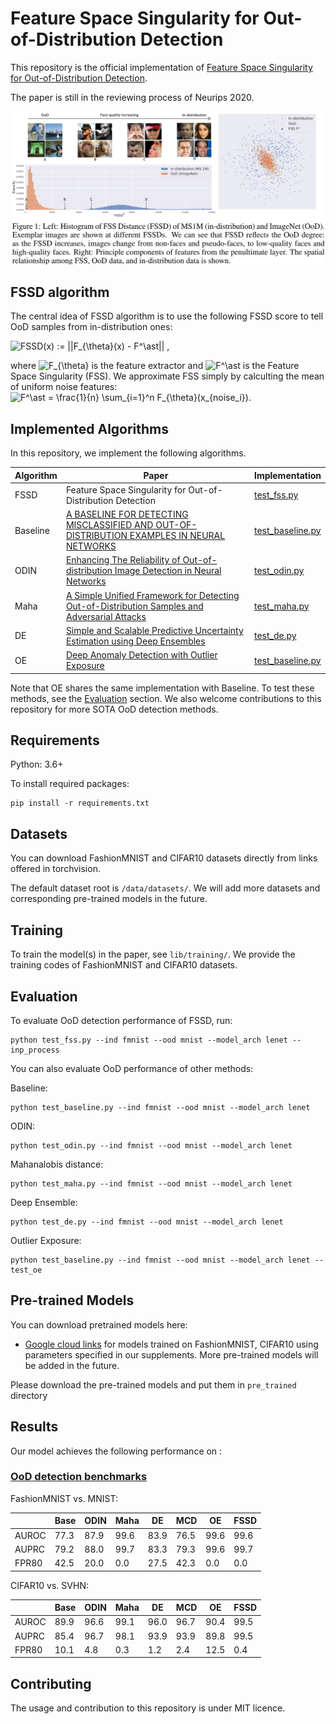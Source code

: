 # Feature Space Singularity for Out-of-Distribution Detection

This repository is the official implementation of [Feature Space Singularity for Out-of-Distribution Detection](). 

The paper is still in the reviewing process of Neurips 2020.

![Alt text](pics/fssd_img1.jpg?raw=true "Title")

## FSSD algorithm
The central idea of FSSD algorithm is to use the following FSSD score to tell OoD samples from in-distribution ones:

<!-- ```math
FSSD(x) := ||F_{\theta}(x) - F^\ast|| ,
``` -->
<img src="https://latex.codecogs.com/svg.latex?FSSD(x)&space;:=&space;||F_{\theta}(x)&space;-&space;F^\ast||&space;," title="FSSD(x) := ||F_{\theta}(x) - F^\ast|| ," />

where <img src="https://latex.codecogs.com/svg.latex?F_{\theta}" title="F_{\theta}" /> is the feature extractor and <img src="https://latex.codecogs.com/svg.latex?F^\ast" title="F^\ast" /> is the Feature Space Singularity (FSS). 
We approximate FSS simply by calculting the mean of uniform noise features: <img src="https://latex.codecogs.com/svg.latex?F^\ast&space;=&space;\frac{1}{n}&space;\sum_{i=1}^n&space;F_{\theta}(x_{noise_i})" title="F^\ast = \frac{1}{n} \sum_{i=1}^n F_{\theta}(x_{noise_i})" />.

## Implemented Algorithms
In this repository, we implement the following algorithms. 

| Algorithm | Paper | Implementation |
| --------- | ---------- | -------------- |
| FSSD      |Feature Space Singularity for Out-of-Distribution Detection  |   [test_fss.py](test_fss.py)  |
| Baseline  | [A BASELINE FOR DETECTING MISCLASSIFIED AND OUT-OF-DISTRIBUTION EXAMPLES IN NEURAL NETWORKS](https://arxiv.org/pdf/1610.02136.pdf) |  [test_baseline.py](test_baseline.py)   |
| ODIN      | [Enhancing The Reliability of Out-of-distribution Image Detection in Neural Networks](https://arxiv.org/abs/1706.02690) |  [test_odin.py](test_odin.py)  |
| Maha      |  [A Simple Unified Framework for Detecting Out-of-Distribution Samples and Adversarial Attacks](https://arxiv.org/abs/1807.03888)          |  [test_maha.py](test_maha.py)  |
| DE        | [Simple and Scalable Predictive Uncertainty Estimation using Deep Ensembles](https://arxiv.org/abs/1612.01474)  | [test_de.py](test_de.py) |
| OE        |[Deep Anomaly Detection with Outlier Exposure](https://arxiv.org/abs/1812.04606)  |  [test_baseline.py](test_baseline.py)  |

Note that OE shares the same implementation with Baseline. To test these methods, see the [Evaluation](#evaluation) section. We also welcome contributions to this repository for more SOTA OoD detection methods.



## Requirements
Python: 3.6+

To install required packages:

```setup
pip install -r requirements.txt
```

## Datasets
You can download FashionMNIST and CIFAR10 datasets directly from links offered in torchvision. 
<!-- For other datasets, please download the datasets from [this link](https://drive.google.com/datasets).  -->
The default dataset root is `/data/datasets/`.  We will add more datasets and corresponding pre-trained models in the future.

## Training

To train the model(s) in the paper, see `lib/training/`. We provide the training codes of FashionMNIST and CIFAR10 datasets.


<!-- >📋  Describe how to train the models, with example commands on how to train the models in your paper, including the full training procedure and appropriate hyperparameters. -->

## Evaluation

To evaluate OoD detection performance of FSSD, run:

```eval
python test_fss.py --ind fmnist --ood mnist --model_arch lenet --inp_process
```

You can also evaluate OoD performance of other methods:

Baseline:
```eval
python test_baseline.py --ind fmnist --ood mnist --model_arch lenet
```

ODIN:
```eval
python test_odin.py --ind fmnist --ood mnist --model_arch lenet
```
Mahanalobis distance:
```eval
python test_maha.py --ind fmnist --ood mnist --model_arch lenet
```
Deep Ensemble:
```eval
python test_de.py --ind fmnist --ood mnist --model_arch lenet
```
Outlier Exposure:
```eval
python test_baseline.py --ind fmnist --ood mnist --model_arch lenet --test_oe
```

## Pre-trained Models

You can download pretrained models here:

- [Google cloud links](https://drive.google.com/drive/folders/1S-xv1xnvMrYFtCNomKT8w4k3bPSDwucx?usp=sharing) for models trained on FashionMNIST, CIFAR10 using parameters specified in our supplements.  More pre-trained models will be added in the future.

Please download the pre-trained models and put them in `pre_trained` directory


## Results

Our model achieves the following performance on :

### [OoD detection benchmarks](https://paperswithcode.com/task/out-of-distribution-detection/latest)


FashionMNIST vs. MNIST:

|       | Base | ODIN | Maha | DE   | MCD  | OE   | FSSD |
| ----- | ---- | ---- | ---- | ---- | ---- | ---- | ---- |
| AUROC | 77.3 | 87.9 | 99.6 | 83.9 | 76.5 | 99.6 | 99.6 |
| AUPRC | 79.2 | 88.0 | 99.7 | 83.3 | 79.3 | 99.6 | 99.7 |
| FPR80 | 42.5 | 20.0 | 0.0  | 27.5 | 42.3 | 0.0  | 0.0  |
<!-- modified: ODIN, DE-->

CIFAR10 vs. SVHN:

|       | Base | ODIN | Maha | DE   | MCD  | OE   | FSSD |
| ----- | ---- | ---- | ---- | ---- | ---- | ---- | ---- |
| AUROC | 89.9 | 96.6 | 99.1 | 96.0 | 96.7 | 90.4 | 99.5 |
| AUPRC | 85.4 | 96.7 | 98.1 | 93.9 | 93.9 | 89.8 | 99.5 |
| FPR80 | 10.1 | 4.8  | 0.3  | 1.2  | 2.4  | 12.5 | 0.4  |

<!-- modified: ODIN, DE -->


<!-- ## Citation
If you find this repository helpful, please cite:
```
@misc{Haiwen2020,
  author = {Haiwen Huang, Lulu Wang, Sishuo Chen, Xinyu Zhou, Bin Dong},
  title = {Feature Space Singularity for Out-of-Distribution Detection},
  year = {2020},
  publisher = {GitHub},
  journal = {GitHub repository},
  howpublished = {\url{https://github.com/megvii-research/FSSD_OoD_Detection}},
  commit = {75e4467d9d6fc7102d32e49f01418413a7b65bea}
}
``` -->

## Contributing

The usage and contribution to this repository is under MIT licence.